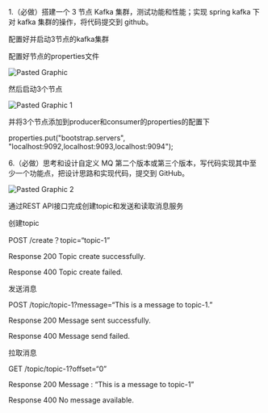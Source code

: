 1.（必做）搭建一个 3 节点 Kafka 集群，测试功能和性能；实现 spring kafka 下对 kafka 集群的操作，将代码提交到 github。


配置好并启动3节点的kafka集群

配置好节点的properties文件
  
![Pasted Graphic](https://user-images.githubusercontent.com/10376496/182018599-7a08fe5b-d297-45b6-8402-50aa2af1dd1c.jpg)


然后启动3个节点
  
![Pasted Graphic 1](https://user-images.githubusercontent.com/10376496/182018605-469f43cb-eecd-4372-b7fa-b95d49292e3e.jpg)



并将3个节点添加到producer和consumer的properties的配置下

properties.put("bootstrap.servers", "localhost:9092,localhost:9093,localhost:9094");



6.（必做）思考和设计自定义 MQ 第二个版本或第三个版本，写代码实现其中至少一个功能点，把设计思路和实现代码，提交到 GitHub。

![Pasted Graphic 2](https://user-images.githubusercontent.com/10376496/182020933-6a89b928-5d48-4116-bcfd-626e1ace911e.jpg)



通过REST API接口完成创建topic和发送和读取消息服务


创建topic

POST /create？topic=“topic-1”

Response 200 Topic create successfully.

Response 400 Topic create failed.


发送消息

POST /topic/topic-1?message=“This is a message to topic-1.”

Response 200 Message sent successfully.

Response 400 Message send failed.


拉取消息

GET /topic/topic-1?offset=“0”

Response 200 Message : “This is a message to topic-1”

Response 400 No message available.







